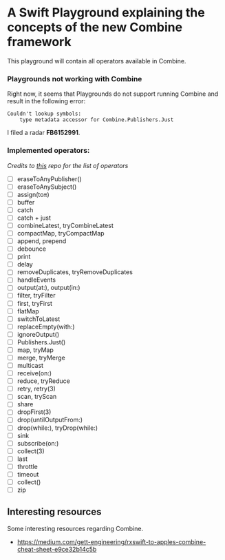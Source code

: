 # A Swift Playground explaining the concepts of the new Combine framework
This playground will contain all operators available in Combine.

### Playgrounds not working with Combine
Right now, it seems that Playgrounds do not support running Combine and result in the following error:

```
Couldn't lookup symbols: 
    type metadata accessor for Combine.Publishers.Just 
```

I filed a radar **FB6152991**.

### Implemented operators:
_Credits to [this](https://github.com/freak4pc/rxswift-to-combine-cheatsheet) repo for the list of operators_

- [ ] eraseToAnyPublisher()
- [ ] eraseToAnySubject()
- [ ] assign(to:on:)
- [ ] buffer
- [ ] catch
- [ ] catch + just
- [ ] combineLatest, tryCombineLatest
- [ ] compactMap, tryCompactMap
- [ ] append, prepend
- [ ] debounce
- [ ] print
- [ ] delay
- [ ] removeDuplicates, tryRemoveDuplicates
- [ ] handleEvents
- [ ] output(at:), output(in:)
- [ ] filter, tryFilter
- [ ] first, tryFirst
- [ ] flatMap
- [ ] switchToLatest
- [ ] replaceEmpty(with:)
- [ ] ignoreOutput()
- [ ] Publishers.Just()
- [ ] map, tryMap
- [ ] merge, tryMerge
- [ ] multicast
- [ ] receive(on:)
- [ ] reduce, tryReduce
- [ ] retry, retry(3)
- [ ] scan, tryScan
- [ ] share
- [ ] dropFirst(3)
- [ ] drop(untilOutputFrom:)
- [ ] drop(while:), tryDrop(while:)
- [ ] sink
- [ ] subscribe(on:)
- [ ] collect(3) 
- [ ] last
- [ ] throttle
- [ ] timeout
- [ ] collect()
- [ ] zip

## Interesting resources
Some interesting resources regarding Combine.

- https://medium.com/gett-engineering/rxswift-to-apples-combine-cheat-sheet-e9ce32b14c5b
